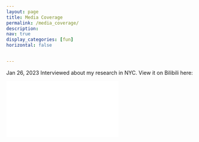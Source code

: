 ```yaml
---
layout: page
title: Media Coverage
permalink: /media_coverage/
description: 
nav: true
display_categories: [fun]
horizontal: false


---
```


Jan 26, 2023	Interviewed about my research in NYC. View it on Bilibili here:

<iframe src="//player.bilibili.com/player.html?aid=778384309&bvid=BV1ey4y197BZ&cid=980802842&page=1" scrolling="no" border="0" frameborder="no" framespacing="0" allowfullscreen="true"> </iframe>